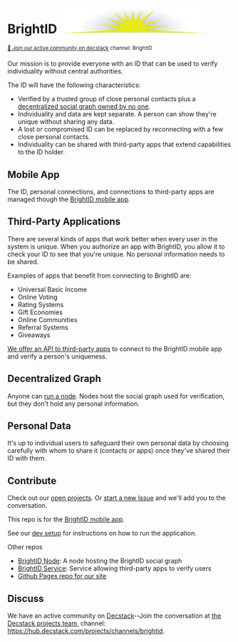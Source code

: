 # BrightID <img width="330px" src="images/logo.svg"/>
<sup>[💬 Join our active community on decstack](https://hub.decstack.com/signup_user_complete/?id=wutow3kb6bda5bhptir6aapyfh) channel: BrightID</sup>

Our mission is to provide everyone with an ID that can be used to verify individuality without central authorities.

The ID will have the following characteristics:
* Verified by a trusted group of close personal contacts plus a [decentralized social graph owned by no one](#decentralized-graph).
* Individuality and data are kept separate.  A person can show they're unique without sharing any data.
* A lost or compromised ID can be replaced by reconnecting with a few close personal contacts.
* Individuality can be shared with third-party apps that extend capabilities to the ID holder.

## Mobile App

The ID, personal connections, and connections to third-party apps are managed though the [BrightID mobile app](https://github.com/BrightID/BrightID/wiki/BrightID-Mobile).

## Third-Party Applications
There are several kinds of apps that work better when every user in the system is unique.  When you authorize an app with BrightID, you allow it to check your ID to see that you're unique.  No personal information needs to be shared.

Examples of apps that benefit from connecting to BrightID are:
* Universal Basic Income
* Online Voting
* Rating Systems
* Gift Economies
* Online Communities
* Referral Systems
* Giveaways

[We offer an API to third-party apps](https://github.com/BrightID/BrightID-Service) to connect to the BrightID mobile app and verify a person's uniqueness.

## Decentralized Graph 

Anyone can [run a node](https://github.com/BrightID/BrightID-Node).  Nodes host the social graph used for verification, but they don't hold any personal information.

## Personal Data

It's up to individual users to safeguard their own personal data by choosing carefully with whom to share it (contacts or apps) once they've shared their ID with them.

## Contribute

Check out our [open projects](https://github.com/orgs/BrightID/projects).  Or [start a new Issue](https://github.com/BrightID/BrightID/issues) and we'll add you to the conversation.

This repo is for the [BrightID mobile app](https://github.com/BrightID/BrightID/wiki/BrightID-Mobile).

See our [dev setup](https://github.com/BrightID/BrightID/wiki/Development-Guide) for instructions on how to run the application.

Other repos
* [BrightID Node](https://github.com/BrightID/BrightID-Node): A node hosting the BrightID social graph
* [BrightID Service](https://github.com/BrightID/BrightID-Service): Service allowing third-party apps to verify users
* [Github Pages repo for our site](https://github.com/BrightID/BrightID.github.io)

## Discuss

We have an active community on [Decstack](http://decstack.com/)--Join the conversation at [the Decstack projects team](https://hub.decstack.com/signup_user_complete/?id=wutow3kb6bda5bhptir6aapyfh), channel: https://hub.decstack.com/projects/channels/brightid.
